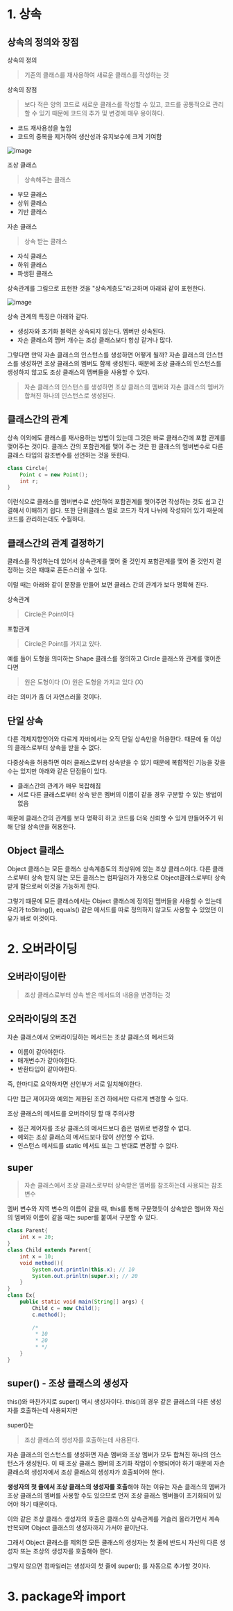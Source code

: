 # 1. 상속

## 상속의 정의와 장점

상속의 정의
> 기존의 클래스를 재사용하여 새로운 클래스를 작성하는 것

상속의 장점
> 보다 적은 양의 코드로 새로운 클래스를 작성할 수 있고, 코드를 공통적으로 관리할 수 있기 때문에 코드의 추가 및 변경에 매우 용이하다.

- 코드 재사용성을 높임
- 코드의 중복을 제거하여 생산성과 유지보수에 크게 기여함



![image](https://user-images.githubusercontent.com/53935439/208241149-0a517d72-4f56-4f4f-ae2f-42d6ac349afd.png)

조상 클래스
>상속해주는 클래스
- 부모 클래스
- 상위 클래스
- 기반 클래스

자손 클래스
>상속 받는 클래스
- 자식 클래스
- 하위 클래스
- 파생된 클래스

상속관계를 그림으로 표현한 것을 "상속계층도"라고하며 아래와 같이 표현한다.

![image](https://user-images.githubusercontent.com/53935439/208241523-d7140967-e027-432e-b727-b282fca8b4c6.png)

상속 관계의 특징은 아래와 같다.
- 생성자와 초기화 블럭은 상속되지 않는다. 멤버만 상속된다.
- 자손 클래스의 멤버 개수는 조상 클래스보다 항상 같거나 많다.

그렇다면 만약 자손 클래스의 인스턴스를 생성하면 어떻게 될까? 자손 클래스의 인스턴스를 생성하면 조상 클래스의 멤버도 함께 생성된다. 
때문에 조상 클래스의 인스턴스를 생성하지 않고도 조상 클래스의 멤버들을 사용할 수 있다.

> 자손 클래스의 인스턴스를 생성하면 조상 클래스의 멤버와 자손 클래스의 멤버가 합쳐진 하나의 인스턴스로 생성된다.

## 클래스간의 관계

상속 이외에도 클래스를 재사용하는 방법이 있는데 그것은 바로 클래스간에 포함 관계를 맺어주는 것이다.
클래스 간의 포함관계를 맺어 주는 것은 한 클래스의 멤버변수로 다른 클래스 타입의 참조변수를 선언하는 것을 뜻한다.

```java
class Circle{
    Point c = new Point();
    int r;
}
```

이런식으로 클래스를 멤버변수로 선언하여 포함관계를 맺어주면 작성하는 것도 쉽고 간결해서 이해하기 쉽다.
또한 단위클래스 별로 코드가 작게 나뉘에 작성되어 있기 때문에 코드를 관리하는데도 수월하다.

## 클래스간의 관계 결정하기

클래스를 작성하는데 있어서 상속관계를 맺어 줄 것인지 포함관계를 맺어 줄 것인지 결정하는 것은 때떄로 혼돈스러울 수 있다.

이럴 때는 아래와 같이 문장을 만들어 보면 클래스 간의 관계가 보다 명확해 진다.

상속관계
> Circle은 Point이다

포함관계
> Circle은 Point를 가지고 있다.

예를 들어 도형을 의미하는 Shape 클래스를 정의하고 Circle 클래스와 관계를 맺어준다면
> 원은 도형이다 (O) 원은 도형을 가지고 있다 (X)

라는 의미가 좀 더 자연스러울 것이다.

## 단일 상속

다른 객체지향언어와 다르게 자바에서는 오직 단일 상속만을 허용한다. 때문에 둘 이상의 클래스로부터 상속을 받을 수 없다.

다중상속을 허용하면 여러 클래스로부터 상속받을 수 있기 때문에 복합적인 기능을 갖을 수는 있지만 아래와 같은 단점들이 있다.

- 클래스간의 관계가 매우 복잡해짐
- 서로 다른 클래스로부터 상속 받은 멤버의 이름이 같을 경우 구분할 수 있는 방법이 없음

때문에 클래스간의 관계를 보다 명확히 하고 코드를 더욱 신뢰할 수 있게 만들어주기 위해 단일 상속만을 허용한다.



## Object 클래스

Object 클래스는 모든 클래스 상속계층도의 최상위에 있는 조상 클래스이다. 다른 클래스로부터 상속 받지 않는 모든 클래스는
컴파일러가 자동으로 Object클래스로부터 상속받게 함으로써 이것을 가능하게 한다.

그렇기 떄문에 모든 클래스에서는 Object 클래스에 정의된 멤버들을 사용할 수 있는데
우리가 toString(), equals() 같은 메서드를 따로 정의하지 않고도 사용할 수 있었던 이유가 바로 이것이다.

# 2. 오버라이딩

## 오버라이딩이란

>조상 클래스로부터 상속 받은 메서드의 내용을 변경하는 것

## 오러라이딩의 조건

자손 클래스에서 오버라이딩하는 메서드는 조상 클래스의 메서드와
- 이름이 같아야한다.
- 매개변수가 같아야한다.
- 반환타입이 같아야한다.

즉, 한마디로 요약하자면 선언부가 서로 일치해야한다.

다만 접근 제어자와 예외는 제한된 조건 하에서만 다르게 변경할 수 있다.

조상 클래스의 메서드를 오버라이딩 할 때 주의사항
- 접근 제어자를 조상 클래스의 메서드보다 좁은 범위로 변경할 수 없다.
- 예외는 조상 클래스의 메서드보다 많이 선언할 수 없다.
- 인스턴스 메서드를 static 메서드 또는 그 반대로 변경할 수 없다.

## super

> 자손 클래스에서 조상 클래스로부터 상속받은 멤버를 참조하는데 사용되는 참조변수

멤버 변수와 지역 변수의 이름이 같을 때, this를 통해 구분했듯이 상속받은 멤버와 자신의 멤버와 이름이 같을 때는 
super를 붙여서 구분할 수 있다.

```java
class Parent{
    int x = 20;
}
class Child extends Parent{
    int x = 10;
    void method(){
        System.out.println(this.x); // 10
        System.out.prinltn(super.x); // 20
    }
}
class Ex{
    public static void main(String[] args) {
        Child c = new Child();
        c.method();
        
        /*
         * 10
         * 20
         * */
    }
}
```

## super() - 조상 클래스의 생성자

this()와 마찬가지로 super() 역시 생성자이다. this()의 경우 같은 클래스의 다른 생성자를 호출하는데 사용되지만

super()는
> 조상 클래스의 생성자를 호출하는데 사용된다.

자손 클래스의 인스턴스를 생성하면 자손 멤버와 조상 멤버가 모두 합쳐진 하나의 인스턴스가 생성된다. 이 때 조상 클래스 멤버의 초기화 작업이 수행되어야 하기 때문에 
자손 클래스의 생성자에서 조상 클래스의 생성자가 호출되어야 한다.

**생성자의 첫 줄에서 조상 클래스의 생성자를 호출**해야 하는 이유는 자손 클래스의 멤버가 조상 클래스의 멤버를 사용할 수도 있으므로 먼저 조상 클래스 멤버들이 초기화되어 있어야 하기 때문이다.

이와 같은 조상 클래스 생성자의 호출은 클래스의 상속관계를 거슬러 올라가면서 계속 반복되며 Object 클래스의 생성자까지 가서야 끝이난다.

그래서 Object 클래스를 제외한 모든 클래스의 생성자는 첫 줄에 반드시 자신의 다른 생성자 또는 조상의 생성자를 호출해야 한다.

그렇지 않으면 컴파일러는 생성자의 첫 줄에 super(); 를 자동으로 추가할 것이다.

# 3. package와 import 